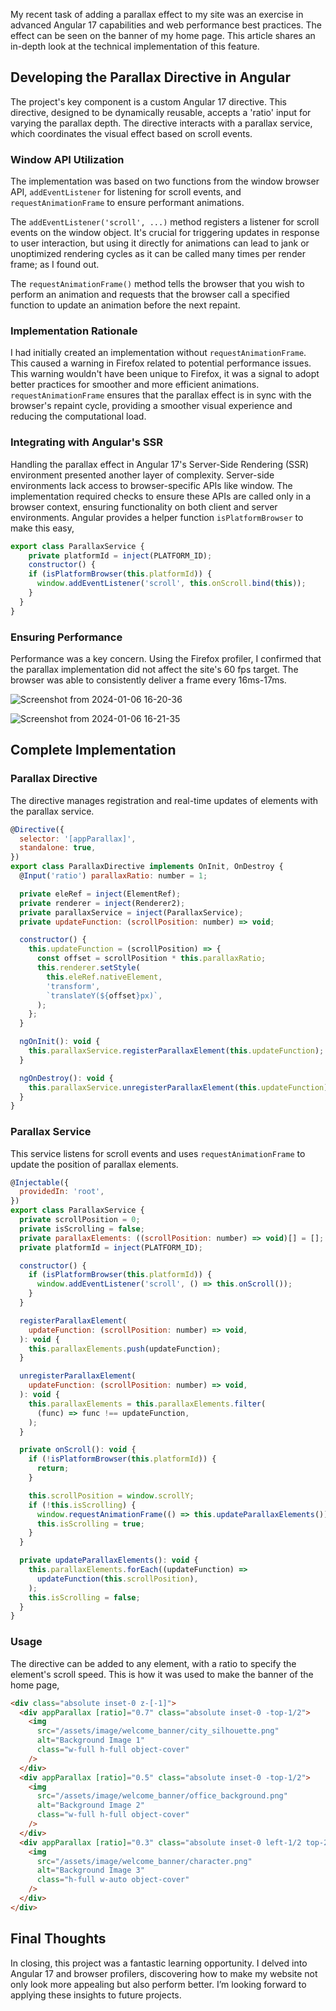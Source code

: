 My recent task of adding a parallax effect to my site was an exercise in advanced Angular 17 capabilities and web performance best practices. The effect can be seen on the banner of my home page. This article shares an in-depth look at the technical implementation of this feature.

## Developing the Parallax Directive in Angular

The project's key component is a custom Angular 17 directive. This directive, designed to be dynamically reusable, accepts a 'ratio' input for varying the parallax depth. The directive interacts with a parallax service, which coordinates the visual effect based on scroll events.

### Window API Utilization

The implementation was based on two functions from the window browser API, `addEventListener` for listening for scroll events, and `requestAnimationFrame` to ensure performant animations.

The `addEventListener('scroll', ...)` method registers a listener for scroll events on the window object. It's crucial for triggering updates in response to user interaction, but using it directly for animations can lead to jank or unoptimized rendering cycles as it can be called many times per render frame; as I found out.

The `requestAnimationFrame()` method tells the browser that you wish to perform an animation and requests that the browser call a specified function to update an animation before the next repaint.

### Implementation Rationale

I had initially created an implementation without `requestAnimationFrame`. This caused a warning in Firefox related to potential performance issues. This warning wouldn't have been unique to Firefox, it was a signal to adopt better practices for smoother and more efficient animations. `requestAnimationFrame` ensures that the parallax effect is in sync with the browser's repaint cycle, providing a smoother visual experience and reducing the computational load.

### Integrating with Angular's SSR

Handling the parallax effect in Angular 17's Server-Side Rendering (SSR) environment presented another layer of complexity. Server-side environments lack access to browser-specific APIs like window. The implementation required checks to ensure these APIs are called only in a browser context, ensuring functionality on both client and server environments. Angular provides a helper function `isPlatformBrowser` to make this easy,

```js
export class ParallaxService {
    private platformId = inject(PLATFORM_ID);
    constructor() {
    if (isPlatformBrowser(this.platformId)) {
      window.addEventListener('scroll', this.onScroll.bind(this));
    }
  }
}
```

### Ensuring Performance

Performance was a key concern. Using the Firefox profiler, I confirmed that the parallax implementation did not affect the site's 60 fps target. The browser was able to consistently deliver a frame every 16ms-17ms.

![Screenshot from 2024-01-06 16-20-36](https://github.com/computebender/benmunrome-articles/assets/8071151/c14eed66-da05-4c60-820b-e8ac24e1c8bb "Parallax effect disabled. Each tick is a frame being rendered. Ticks occur every 16-17ms.")

![Screenshot from 2024-01-06 16-21-35](https://github.com/computebender/benmunrome-articles/assets/8071151/e56ff03b-091b-4ca0-8196-a2af737d84ca "Parallax effect enabled. Ticks still occur every 16-17ms.")

## Complete Implementation

### Parallax Directive

The directive manages registration and real-time updates of elements with the parallax service.

```js
@Directive({
  selector: '[appParallax]',
  standalone: true,
})
export class ParallaxDirective implements OnInit, OnDestroy {
  @Input('ratio') parallaxRatio: number = 1;

  private eleRef = inject(ElementRef);
  private renderer = inject(Renderer2);
  private parallaxService = inject(ParallaxService);
  private updateFunction: (scrollPosition: number) => void;

  constructor() {
    this.updateFunction = (scrollPosition) => {
      const offset = scrollPosition * this.parallaxRatio;
      this.renderer.setStyle(
        this.eleRef.nativeElement,
        'transform',
        `translateY(${offset}px)`,
      );
    };
  }

  ngOnInit(): void {
    this.parallaxService.registerParallaxElement(this.updateFunction);
  }

  ngOnDestroy(): void {
    this.parallaxService.unregisterParallaxElement(this.updateFunction);
  }
}

```

### Parallax Service

This service listens for scroll events and uses `requestAnimationFrame` to update the position of parallax elements.

```js
@Injectable({
  providedIn: 'root',
})
export class ParallaxService {
  private scrollPosition = 0;
  private isScrolling = false;
  private parallaxElements: ((scrollPosition: number) => void)[] = [];
  private platformId = inject(PLATFORM_ID);

  constructor() {
    if (isPlatformBrowser(this.platformId)) {
      window.addEventListener('scroll', () => this.onScroll());
    }
  }

  registerParallaxElement(
    updateFunction: (scrollPosition: number) => void,
  ): void {
    this.parallaxElements.push(updateFunction);
  }

  unregisterParallaxElement(
    updateFunction: (scrollPosition: number) => void,
  ): void {
    this.parallaxElements = this.parallaxElements.filter(
      (func) => func !== updateFunction,
    );
  }

  private onScroll(): void {
    if (!isPlatformBrowser(this.platformId)) {
      return;
    }

    this.scrollPosition = window.scrollY;
    if (!this.isScrolling) {
      window.requestAnimationFrame(() => this.updateParallaxElements());
      this.isScrolling = true;
    }
  }

  private updateParallaxElements(): void {
    this.parallaxElements.forEach((updateFunction) =>
      updateFunction(this.scrollPosition),
    );
    this.isScrolling = false;
  }
}

```

### Usage

The directive can be added to any element, with a ratio to specify the element's scroll speed. This is how it was used to make the banner of the home page,

```html
<div class="absolute inset-0 z-[-1]">
  <div appParallax [ratio]="0.7" class="absolute inset-0 -top-1/2">
    <img
      src="/assets/image/welcome_banner/city_silhouette.png"
      alt="Background Image 1"
      class="w-full h-full object-cover"
    />
  </div>
  <div appParallax [ratio]="0.5" class="absolute inset-0 -top-1/2">
    <img
      src="/assets/image/welcome_banner/office_background.png"
      alt="Background Image 2"
      class="w-full h-full object-cover"
    />
  </div>
  <div appParallax [ratio]="0.3" class="absolute inset-0 left-1/2 top-20">
    <img
      src="/assets/image/welcome_banner/character.png"
      alt="Background Image 3"
      class="h-full w-auto object-cover"
    />
  </div>
</div>
```

## Final Thoughts

In closing, this project was a fantastic learning opportunity. I delved into Angular 17 and browser profilers, discovering how to make my website not only look more appealing but also perform better. I’m looking forward to applying these insights to future projects.

